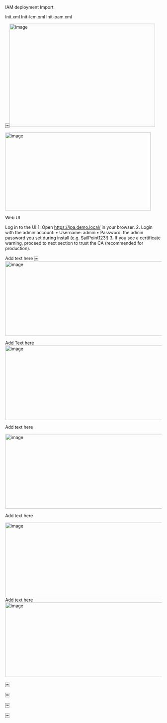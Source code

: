IAM deployment
Import 

Init.xml
Init-lcm.xml
Init-pam.xml


￼<img width="468" height="332" alt="image" src="https://github.com/user-attachments/assets/decb0671-de2b-4808-9343-1f84099f0ba0" />

<img width="468" height="251" alt="image" src="https://github.com/user-attachments/assets/06a930ac-3088-4f58-b833-90c1fcc0a32d" />



Web UI 

Log in to the UI
	1.	Open https://ipa.demo.local/ in your browser.
	2.	Login with the admin account:
	•	Username: admin
	•	Password: the admin password you set during install (e.g. SailPoint123!)
	3.	If you see a certificate warning, proceed to next section to trust the CA (recommended for production).

Add text here 
￼
<img width="826" height="240" alt="image" src="https://github.com/user-attachments/assets/5fbd20c0-8ff9-464c-83ae-1f2b88497928" />

Add Text here 
<img width="826" height="240" alt="image" src="https://github.com/user-attachments/assets/d400eb02-51e9-4557-af2d-4af64328e8b8" />

Add text here 

<img width="826" height="240" alt="image" src="https://github.com/user-attachments/assets/596cd65c-b371-49d0-a2b1-c68578ef659b" />

Add text here 

<img width="826" height="240" alt="image" src="https://github.com/user-attachments/assets/9312fa2a-c2d3-4e2a-8c71-b7335b40bbf2" />
Add text here 

<img width="826" height="240" alt="image" src="https://github.com/user-attachments/assets/94a13dac-0037-4beb-b998-528c23bd4a79" />



￼

￼

￼

￼


